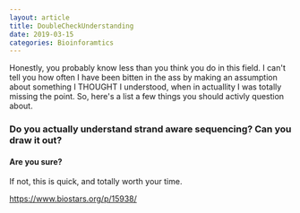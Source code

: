 ```yaml
---
layout: article
title: DoubleCheckUnderstanding
date: 2019-03-15
categories: Bioinforamtics
---
```


Honestly, you probably know less than you think you do in this field. I can't
tell you how often I have been bitten in the ass by making an assumption about
something I THOUGHT I understood, when in actuallity I was totally missing the
point. So, here's a list a few things you should activly question about.

### Do you actually understand strand aware sequencing? Can you draw it out?
#### Are you sure?

If not, this is quick, and totally worth your time.

https://www.biostars.org/p/15938/
